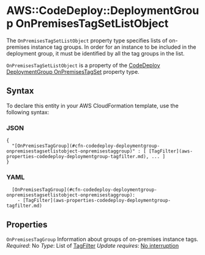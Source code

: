 # AWS::CodeDeploy::DeploymentGroup OnPremisesTagSetListObject<a name="aws-properties-codedeploy-deploymentgroup-onpremisestagsetlistobject"></a>

 The `OnPremisesTagSetListObject` property type specifies lists of on\-premises instance tag groups\. In order for an instance to be included in the deployment group, it must be identified by all the tag groups in the list\.

 `OnPremisesTagSetListObject` is a property of the [CodeDeploy DeploymentGroup OnPremisesTagSet](https://docs.aws.amazon.com/AWSCloudFormation/latest/UserGuide/aws-properties-codedeploy-deploymentgroup-onpremisestagset.html) property type\.

## Syntax<a name="aws-properties-codedeploy-deploymentgroup-onpremisestagsetlistobject-syntax"></a>

To declare this entity in your AWS CloudFormation template, use the following syntax:

### JSON<a name="aws-properties-codedeploy-deploymentgroup-onpremisestagsetlistobject-syntax.json"></a>

```
{
  "[OnPremisesTagGroup](#cfn-codedeploy-deploymentgroup-onpremisestagsetlistobject-onpremisestaggroup)" : [ [TagFilter](aws-properties-codedeploy-deploymentgroup-tagfilter.md), ... ]
}
```

### YAML<a name="aws-properties-codedeploy-deploymentgroup-onpremisestagsetlistobject-syntax.yaml"></a>

```
  [OnPremisesTagGroup](#cfn-codedeploy-deploymentgroup-onpremisestagsetlistobject-onpremisestaggroup):
    - [TagFilter](aws-properties-codedeploy-deploymentgroup-tagfilter.md)
```

## Properties<a name="aws-properties-codedeploy-deploymentgroup-onpremisestagsetlistobject-properties"></a>

`OnPremisesTagGroup`  <a name="cfn-codedeploy-deploymentgroup-onpremisestagsetlistobject-onpremisestaggroup"></a>
Information about groups of on\-premises instance tags\.
*Required*: No
*Type*: List of [TagFilter](aws-properties-codedeploy-deploymentgroup-tagfilter.md)
*Update requires*: [No interruption](https://docs.aws.amazon.com/AWSCloudFormation/latest/UserGuide/using-cfn-updating-stacks-update-behaviors.html#update-no-interrupt)
